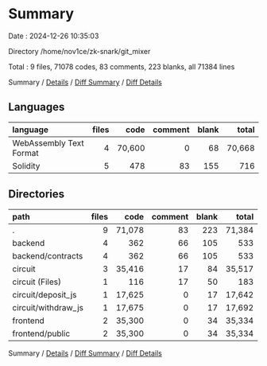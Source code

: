 # Summary

Date : 2024-12-26 10:35:03

Directory /home/nov1ce/zk-snark/git_mixer

Total : 9 files,  71078 codes, 83 comments, 223 blanks, all 71384 lines

Summary / [Details](details.md) / [Diff Summary](diff.md) / [Diff Details](diff-details.md)

## Languages
| language | files | code | comment | blank | total |
| :--- | ---: | ---: | ---: | ---: | ---: |
| WebAssembly Text Format | 4 | 70,600 | 0 | 68 | 70,668 |
| Solidity | 5 | 478 | 83 | 155 | 716 |

## Directories
| path | files | code | comment | blank | total |
| :--- | ---: | ---: | ---: | ---: | ---: |
| . | 9 | 71,078 | 83 | 223 | 71,384 |
| backend | 4 | 362 | 66 | 105 | 533 |
| backend/contracts | 4 | 362 | 66 | 105 | 533 |
| circuit | 3 | 35,416 | 17 | 84 | 35,517 |
| circuit (Files) | 1 | 116 | 17 | 50 | 183 |
| circuit/deposit_js | 1 | 17,625 | 0 | 17 | 17,642 |
| circuit/withdraw_js | 1 | 17,675 | 0 | 17 | 17,692 |
| frontend | 2 | 35,300 | 0 | 34 | 35,334 |
| frontend/public | 2 | 35,300 | 0 | 34 | 35,334 |

Summary / [Details](details.md) / [Diff Summary](diff.md) / [Diff Details](diff-details.md)